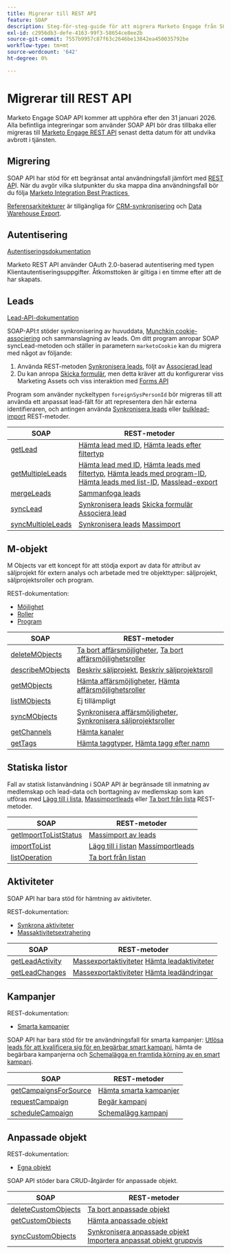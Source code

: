 ```yaml
---
title: Migrerar till REST API
feature: SOAP
description: Steg-för-steg-guide för att migrera Marketo Engage från SOAP till REST senast 31 januari 2026 med slutpunktsmappningar, OAuth, synkningsmetoder för leads och referensarkitekturer.
exl-id: c2956db3-defe-4163-99f3-58654ce8ee2b
source-git-commit: 7557b9957c87f63c2646be13842ea450035792be
workflow-type: tm+mt
source-wordcount: '642'
ht-degree: 0%

---
```


# Migrerar till REST API

Marketo Engage SOAP API kommer att upphöra efter den 31 januari 2026. Alla befintliga integreringar som använder SOAP API bör dras tillbaka eller migreras till [Marketo Engage REST API](https://experienceleague.adobe.com/sv/docs/marketo-developer/marketo/rest/rest-api) senast detta datum för att undvika avbrott i tjänsten.

## Migrering

SOAP API har stöd för ett begränsat antal användningsfall jämfört med [REST AP](https://experienceleague.adobe.com/sv/docs/marketo-developer/marketo/rest/rest-api)I. När du avgör vilka slutpunkter du ska mappa dina användningsfall bör du följa [Marketo Integration Best Practices &#x200B;](https://experienceleague.adobe.com/sv/docs/marketo-developer/marketo/rest/marketo-integration-best-practices)

[Referensarkitekturer](https://experienceleague.adobe.com/sv/docs/marketo-developer/marketo/rest/reference-architectures) är tillgängliga för [CRM-synkronisering](https://experienceleague.adobe.com/docs/marketo-developer/assets/sync-architecture-whitepaper.pdf?lang=sv-SE) och [Data Warehouse Export](https://experienceleague.adobe.com/docs/marketo-developer/assets/reference_architecture.pdf?lang=sv-SE).

## Autentisering

[Autentiseringsdokumentation](https://experienceleague.adobe.com/sv/docs/marketo-developer/marketo/rest/authentication)

Marketo REST API använder OAuth 2.0-baserad autentisering med typen Klientautentiseringsuppgifter. Åtkomsttoken är giltiga i en timme efter att de har skapats.

## Leads

[Lead-API-dokumentation](https://experienceleague.adobe.com/sv/docs/marketo-developer/marketo/rest/lead-database/leads)

SOAP-API:t stöder synkronisering av huvuddata, [Munchkin cookie-associering](https://experienceleague.adobe.com/sv/docs/marketo-developer/marketo/javascriptapi/leadtracking/lead-tracking) och sammanslagning av leads. Om ditt program anropar SOAP syncLead-metoden och ställer in parametern `marketoCookie` kan du migrera med något av följande:

1. Använda REST-metoden [Synkronisera leads](https://developer.adobe.com/marketo-apis/api/mapi/#operation/syncLeadUsingPOST), följt av [Associerad lead](https://developer.adobe.com/marketo-apis/api/mapi/#operation/associateLeadUsingPOST)
2. Du kan anropa [Skicka formulär](https://experienceleague.adobe.com/sv/docs/marketo-developer/marketo/rest/lead-database/leads), men detta kräver att du konfigurerar viss Marketing Assets och viss interaktion med [Forms API](https://experienceleague.adobe.com/sv/docs/marketo-developer/marketo/rest/assets/forms)

Program som använder nyckeltypen `foreignSysPersonId` bör migreras till att använda ett anpassat lead-fält för att representera den här externa identifieraren, och antingen använda [Synkronisera leads](https://experienceleague.adobe.com/sv/docs/marketo-developer/marketo/rest/lead-database/leads#create-and-update) eller [bulklead-import](https://experienceleague.adobe.com/sv/docs/marketo-developer/marketo/rest/bulk-import/bulk-lead-import) REST-metoder.

| SOAP | REST-metoder |
| --- | --- |
| [getLead](https://experienceleague.adobe.com/sv/docs/marketo-developer/marketo/soap/leads/getlead) | [Hämta lead med ID](https://developer.adobe.com/marketo-apis/api/mapi/#operation/getLeadByIdUsingGET), [Hämta leads efter filtertyp](https://developer.adobe.com/marketo-apis/api/mapi/#operation/getLeadsByFilterUsingGET) |
| [getMultipleLeads](https://experienceleague.adobe.com/sv/docs/marketo-developer/marketo/soap/leads/getmultipleleads) | [Hämta lead med ID](https://developer.adobe.com/marketo-apis/api/mapi/#operation/getLeadByIdUsingGET), [Hämta leads med filtertyp](https://developer.adobe.com/marketo-apis/api/mapi/#operation/getLeadsByFilterUsingGET), [Hämta leads med program-ID](https://developer.adobe.com/marketo-apis/api/mapi/#operation/getLeadsByProgramIdUsingGET), [Hämta leads med list-ID](https://developer.adobe.com/marketo-apis/api/mapi/#operation/getLeadsByListIdUsingGET), [Masslead-export](https://developer.adobe.com/marketo-apis/api/mapi/#tag/Bulk-Export-Leads) |
| [mergeLeads](https://experienceleague.adobe.com/sv/docs/marketo-developer/marketo/soap/leads/mergeleads) | [Sammanfoga leads](https://developer.adobe.com/marketo-apis/api/mapi/#operation/mergeLeadsUsingPOST) |
| [syncLead](https://experienceleague.adobe.com/sv/docs/marketo-developer/marketo/soap/leads/synclead) | [Synkronisera leads](https://developer.adobe.com/marketo-apis/api/mapi/#operation/syncLeadUsingPOST) [Skicka formulär](https://developer.adobe.com/marketo-apis/api/mapi/#operation/SubmitFormUsingPOST) [Associera lead](https://developer.adobe.com/marketo-apis/api/mapi/#operation/associateLeadUsingPOST) |
| [syncMultipleLeads](https://experienceleague.adobe.com/sv/docs/marketo-developer/marketo/soap/leads/syncmultipleleads) | [Synkronisera leads](https://developer.adobe.com/marketo-apis/api/mapi/#operation/syncLeadUsingPOST) [Massimport](https://developer.adobe.com/marketo-apis/api/mapi/#tag/Bulk-Import-Leads) |

## M-objekt

M Objects var ett koncept för att stödja export av data för attribut av säljprojekt för extern analys och arbetade med tre objekttyper: säljprojekt, säljprojektsroller och program.

REST-dokumentation:

- [Möjlighet](https://experienceleague.adobe.com/sv/docs/marketo-developer/marketo/rest/lead-database/opportunities)
- [Roller](https://experienceleague.adobe.com/sv/docs/marketo-developer/marketo/rest/lead-database/opportunity-roles)
- [Program](https://experienceleague.adobe.com/sv/docs/marketo-developer/marketo/rest/assets/programs)

| SOAP | REST-metoder |
| --- | --- |
| [deleteMObjects](https://experienceleague.adobe.com/sv/docs/marketo-developer/marketo/soap/marketo-objects/deletemobjects) | [Ta bort affärsmöjligheter](https://developer.adobe.com/marketo-apis/api/mapi/#operation/deleteOpportunitiesUsingPOST), [Ta bort affärsmöjlighetsroller](https://developer.adobe.com/marketo-apis/api/mapi/#operation/deleteOpportunityRolesUsingPOST) |
| [describeMObjects](https://experienceleague.adobe.com/sv/docs/marketo-developer/marketo/soap/marketo-objects/describemobject) | [Beskriv säljprojekt](https://developer.adobe.com/marketo-apis/api/mapi/#operation/describeUsingGET_4), [Beskriv säljprojektsroll](https://developer.adobe.com/marketo-apis/api/mapi/#operation/describeOpportunityRoleUsingGET) |
| [getMObjects](https://experienceleague.adobe.com/sv/docs/marketo-developer/marketo/soap/marketo-objects/getmobjects) | [Hämta affärsmöjligheter](https://developer.adobe.com/marketo-apis/api/mapi/#operation/getOpportunitiesUsingGET), [Hämta affärsmöjlighetsroller](https://developer.adobe.com/marketo-apis/api/mapi/#operation/describeOpportunityRoleUsingGET) |
| [listMObjects](https://experienceleague.adobe.com/sv/docs/marketo-developer/marketo/soap/marketo-objects/listmobjects) | Ej tillämpligt |
| [syncMObjects](https://experienceleague.adobe.com/sv/docs/marketo-developer/marketo/soap/marketo-objects/syncmobjects) | [Synkronisera affärsmöjligheter](https://developer.adobe.com/marketo-apis/api/mapi/#operation/syncOpportunitiesUsingPOST), [Synkronisera säljprojektsroller](https://developer.adobe.com/marketo-apis/api/mapi/#operation/syncOpportunityRolesUsingPOST) |
| [getChannels](https://experienceleague.adobe.com/sv/docs/marketo-developer/marketo/soap/programs/getchannels) | [Hämta kanaler](https://developer.adobe.com/marketo-apis/api/asset/#operation/getAllChannelsUsingGET) |
| [getTags](https://experienceleague.adobe.com/sv/docs/marketo-developer/marketo/soap/programs/gettags) | [Hämta taggtyper](https://developer.adobe.com/marketo-apis/api/asset/#operation/getTagTypesUsingGET), [Hämta tagg efter namn](https://developer.adobe.com/marketo-apis/api/asset/#operation/getTagByNameUsingGET) |

## Statiska listor

Fall av statisk listanvändning i SOAP API är begränsade till inmatning av medlemskap och lead-data och borttagning av medlemskap som kan utföras med [Lägg till i lista](https://developer.adobe.com/marketo-apis/api/mapi/#operation/addLeadsToListUsingPOST), [Massimportleads](https://experienceleague.adobe.com/sv/docs/marketo-developer/marketo/rest/bulk-import/bulk-lead-import) eller [Ta bort från lista](https://developer.adobe.com/marketo-apis/api/mapi/#operation/removeLeadsFromListUsingDELETE) REST-metoder.

| SOAP | REST-metoder |
| --- | --- |
| [getImportToListStatus](https://experienceleague.adobe.com/sv/docs/marketo-developer/marketo/soap/static-lists/getimporttoliststatus) | [Massimport av leads](https://developer.adobe.com/marketo-apis/api/mapi/#tag/Bulk-Import-Leads) |
| [importToList](https://experienceleague.adobe.com/sv/docs/marketo-developer/marketo/soap/static-lists/importtolist) | [Lägg till i listan](https://developer.adobe.com/marketo-apis/api/mapi/#operation/addLeadsToListUsingPOST) [Massimportleads](https://developer.adobe.com/marketo-apis/api/mapi/#tag/Bulk-Import-Leads) |
| [listOperation](https://experienceleague.adobe.com/sv/docs/marketo-developer/marketo/soap/static-lists/listoperation) | [Ta bort från listan](https://developer.adobe.com/marketo-apis/api/mapi/#operation/removeLeadsFromListUsingDELETE) |

## Aktiviteter

SOAP API har bara stöd för hämtning av aktiviteter.

REST-dokumentation:

- [Synkrona aktiviteter](https://experienceleague.adobe.com/sv/docs/marketo-developer/marketo/rest/lead-database/activities)
- [Massaktivitetsextrahering](https://experienceleague.adobe.com/sv/docs/marketo-developer/marketo/rest/bulk-extract/bulk-activity-extract)

| SOAP | REST-metoder |
| --- | --- |
| [getLeadActivity](https://experienceleague.adobe.com/sv/docs/marketo-developer/marketo/soap/activities/getleadactivity) | [Massexportaktiviteter](https://developer.adobe.com/marketo-apis/api/mapi/#tag/Bulk-Export-Activities) [Hämta leadaktiviteter](https://developer.adobe.com/marketo-apis/api/mapi/#operation/getLeadActivitiesUsingGET) |
| [getLeadChanges](https://experienceleague.adobe.com/sv/docs/marketo-developer/marketo/soap/activities/getleadchanges) | [Massexportaktiviteter](https://developer.adobe.com/marketo-apis/api/mapi/#tag/Bulk-Export-Activities) [Hämta leadändringar](https://developer.adobe.com/marketo-apis/api/mapi/#operation/getLeadChangesUsingGET) |

## Kampanjer

REST-dokumentation:

- [Smarta kampanjer](https://experienceleague.adobe.com/sv/docs/marketo-developer/marketo/rest/assets/smart-campaigns)

SOAP API har bara stöd för tre användningsfall för smarta kampanjer: [Utlösa leads för att kvalificera sig för en begärbar smart kampanj](https://experienceleague.adobe.com/sv/docs/marketo-developer/marketo/rest/assets/smart-campaigns#trigger), hämta de begärbara kampanjerna och [Schemalägga en framtida körning av en smart kampanj](https://experienceleague.adobe.com/sv/docs/marketo-developer/marketo/rest/assets/smart-campaigns#schedule).

| SOAP | REST-metoder |
| --- | --- |
| [getCampaignsForSource](https://experienceleague.adobe.com/sv/docs/marketo-developer/marketo/soap/campaigns/getcampaignsforsource) | [Hämta smarta kampanjer](https://developer.adobe.com/marketo-apis/api/asset/#operation/getAllSmartCampaignsGET) |
| [requestCampaign](https://experienceleague.adobe.com/sv/docs/marketo-developer/marketo/soap/campaigns/requestcampaign) | [Begär kampanj](https://developer.adobe.com/marketo-apis/api/mapi/#operation/triggerCampaignUsingPOST) |
| [scheduleCampaign](https://experienceleague.adobe.com/sv/docs/marketo-developer/marketo/soap/campaigns/schedulecampaign) | [Schemalägg kampanj](https://developer.adobe.com/marketo-apis/api/mapi/#operation/scheduleCampaignUsingPOST) |

## Anpassade objekt

REST-dokumentation:

- [Egna objekt](https://experienceleague.adobe.com/sv/docs/marketo-developer/marketo/rest/lead-database/custom-objects)

SOAP API stöder bara CRUD-åtgärder för anpassade objekt.

| SOAP | REST-metoder |
| --- | --- |
| [deleteCustomObjects](https://experienceleague.adobe.com/sv/docs/marketo-developer/marketo/soap/custom-objects/deletecustomobjects) | [Ta bort anpassade objekt](https://developer.adobe.com/marketo-apis/api/mapi/#operation/deleteCustomObjectsUsingPOST) |
| [getCustomObjects](https://experienceleague.adobe.com/sv/docs/marketo-developer/marketo/soap/custom-objects/getcustomobjects) | [Hämta anpassade objekt](https://developer.adobe.com/marketo-apis/api/mapi/#operation/getCustomObjectsUsingGET) |
| [syncCustomObjects](https://experienceleague.adobe.com/sv/docs/marketo-developer/marketo/soap/custom-objects/synccustomobjects) | [Synkronisera anpassade objekt](https://developer.adobe.com/marketo-apis/api/mapi/#operation/syncCustomObjectsUsingPOST) [Importera anpassat objekt gruppvis](https://experienceleague.adobe.com/sv/docs/marketo-developer/marketo/rest/bulk-import/bulk-custom-object-import) |
